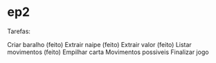 # ep2

Tarefas:

Criar baralho (feito)
Extrair naipe (feito)
Extrair valor (feito)
Listar movimentos (feito)
Empilhar carta
Movimentos possiveis
Finalizar jogo